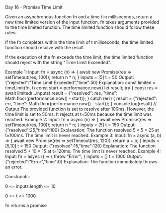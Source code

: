 Day 16 -  Promise Time Limit

Given an asynchronous function fn and a time t in milliseconds, return a new time limited version of the input function. fn takes arguments provided to the time limited function.
The time limited function should follow these rules:

If the fn completes within the time limit of t milliseconds, the time limited function should resolve with the result.

If the execution of the fn exceeds the time limit, the time limited function should reject with the string "Time Limit Exceeded".

 
Example 1:
Input: fn = async (n) => {   await new Promise(res => setTimeout(res, 100));   return n * n; } inputs = [5] t = 50 Output: {"rejected":"Time Limit Exceeded","time":50} Explanation: const limited = timeLimit(fn, t) const start = performance.now() let result; try {    const res = await limited(...inputs)    result = {"resolved": res, "time": Math.floor(performance.now() - start)}; } catch (err) {   result = {"rejected": err, "time": Math.floor(performance.now() - start)}; } console.log(result) // Output The provided function is set to resolve after 100ms. However, the time limit is set to 50ms. It rejects at t=50ms because the time limit was reached. 
Example 2:
Input: fn = async (n) => {   await new Promise(res => setTimeout(res, 100));   return n * n; } inputs = [5] t = 150 Output: {"resolved":25,"time":100} Explanation: The function resolved 5 * 5 = 25 at t=100ms. The time limit is never reached. 
Example 3:
Input: fn = async (a, b) => {   await new Promise(res => setTimeout(res, 120));   return a + b; } inputs = [5,10] t = 150 Output: {"resolved":15,"time":120} Explanation: ​​​​The function resolved 5 + 10 = 15 at t=120ms. The time limit is never reached. 
Example 4:
Input: fn = async () => {   throw "Error"; } inputs = [] t = 1000 Output: {"rejected":"Error","time":0} Explanation: The function immediately throws an error.
 
Constraints:

0 <= inputs.length <= 10

0 <= t <= 1000

fn returns a promise
